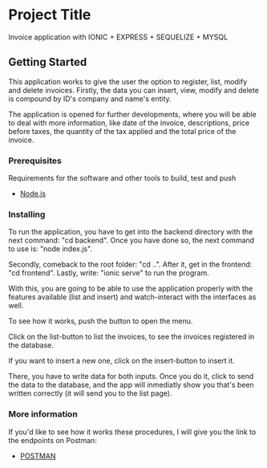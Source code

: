 # Project Title

Invoice application with IONIC + EXPRESS + SEQUELIZE + MYSQL

## Getting Started

This application works to give the user the option to register, list, modify and delete invoices.
Firstly, the data you can insert, view, modify and delete is compound by ID's company and name's entity. 

The application is opened for further developments, where you will be able to deal with more information, like date of the invoice, descriptions, price before taxes, the quantity of the tax applied and the total price of the invoice.

### Prerequisites

Requirements for the software and other tools to build, test and push 
- [Node.js](https://nodejs.org/en/)

### Installing

To run the application, you have to get into the backend directory with the next command: "cd backend".
Once you have done so, the next command to use is: "node index.js".

Secondly, comeback to the root folder: "cd ..".
After it, get in the frontend: "cd frontend".
Lastly, write: "ionic serve" to run the program.

With this, you are going to be able to use the application properly with the features available (list and insert) and watch-interact with the interfaces as well.

To see how it works, push the button to open the menu.

Click on the list-button to list the invoices, to see the invoices registered in the database.

If you want to insert a new one, click on the insert-button to insert it.

There, you have to write data for both inputs. Once you do it, click to send the data to the database, and the app will inmediatly show you that's been written correctly (it will send you to the list page).

### More information    

If you'd like to see how it works these procedures, I will give you the link to the endpoints on Postman:
- [POSTMAN](https://www.getpostman.com/collections/d472723cac9da83b0e6a)